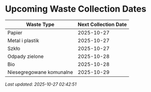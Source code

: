 # Upcoming Waste Collection Dates

| Waste Type | Next Collection Date |
|------------|----------------------|
| Papier | 2025-10-27 |
| Metal i plastik | 2025-10-27 |
| Szkło | 2025-10-27 |
| Odpady zielone | 2025-10-28 |
| Bio | 2025-10-28 |
| Niesegregowane komunalne | 2025-10-29 |


*Last updated: 2025-10-27 02:42:51*
